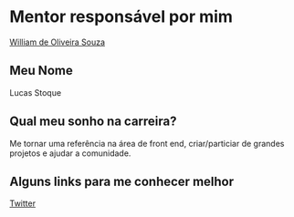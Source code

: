 # Mentor responsável por mim

[William de Oliveira Souza](/mentores/perfis/william_oliveira_souza.md)

## Meu Nome

Lucas Stoque

## Qual meu sonho na carreira?

Me tornar uma referência na área de front end, criar/particiar de grandes projetos e ajudar a comunidade.

## Alguns links para me conhecer melhor

[Twitter](https://twitter.com/ostoque)
